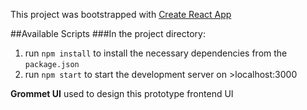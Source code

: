 This project was bootstrapped with [Create React App](https://github.com/facebook/create-react-app)

##Available Scripts
###In the project directory:
1.  run `npm install` to install the necessary dependencies from the `package.json`
2.  run `npm start` to start the development server on >localhost:3000

**Grommet UI** used to design this prototype frontend UI
